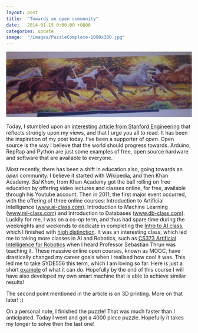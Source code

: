 ```yaml
---
layout: post
title:  "Towards an open community"
date:   2014-01-15 0:00:00 +0800
categories: update
image:  "/images/PuzzleComplete-1080x380.jpg"
---
```


![](/images/PuzzleComplete-1080x380.jpg)

Today, I stumbled upon an [interesting article from Stanford Engineering](https://engineering.stanford.edu/news/moocs-and-makers-online-and-hands-learning-stanford-engineering) that reflects strongly upon my views, and that I urge you all to read. It has been the inspiration of my post today. I’ve been a supporter of _open._ Open source is the way I believe that the world should progress towards. Arduino, RepRap and Python are just some examples of free, open source hardware and software that are available to everyone.

Most recently, there has been a shift in education also, going towards an _open_ community. I believe it started with Wikipedia, and then Khan Academy. *Sal Khan*, from Khan Academy got the ball rolling on free education by offering video lectures and classes online, for free, available through his Youtube account. Then in 2011, the first major event occurred, with the offering of three online courses: Introduction to Artificial Intelligence (www.ai-class.com), Introduction to Machine Learning (www.ml-class.com) and Introduction to Databases (www.db-class.com). Luckily for me, I was on a co-op term, and thus had spare time during the weeknights and weekends to dedicate in completing the [Intro to AI class](http://www.ai-class.com/), which I finished with [high distinction](http://mcleung.com/wp-content/uploads/2014/01/CS101_AIClass.pdf). It was an interesting class, which led me to taking more classes in AI and Robotics, such as [CS373 Artificial Intelligence for Robotics](https://www.udacity.com/course/cs373) when I heard Professor Sebastian Thrun was teaching it. These massive online open courses, known as MOOC, have drastically changed my career goals when I realised how cool it was. This led me to take SYDE556 this term, which I am loving so far. Here is just a short [example](http://www.youtube.com/watch?v=U_Q6Xjz9QHg) of what it can do. Hopefully by the end of this course I will have also developed my own smart machine that is able to achieve similar results!

The second point mentioned in the article is on 3D printing. More on that later! :)

On a personal note, I finished the puzzle! That was much faster than I anticipated. Today I went and got a 4000 piece puzzle. Hopefully it takes my longer to solve then the last one!